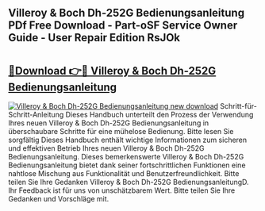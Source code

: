 ## Villeroy & Boch Dh-252G Bedienungsanleitung PDf Free Download - Part-oSF Service Owner Guide - User Repair Edition RsJOk

# <h2><a href="http://df1i3r.blite.top/?on=Villeroy+%26+Boch+Dh-252G+Bedienungsanleitung">🔗Download 👉🔴 Villeroy & Boch Dh-252G Bedienungsanleitung</a></h2>

[![Villeroy & Boch Dh-252G Bedienungsanleitung new download](https://i.imgur.com/lujVjoI.png)](http://df1i3r.blite.top/?on=Villeroy+%26+Boch+Dh-252G+Bedienungsanleitung)
Schritt-für-Schritt-Anleitung Dieses Handbuch unterteilt den Prozess der Verwendung Ihres neuen Villeroy & Boch Dh-252G Bedienungsanleitung in überschaubare Schritte für eine mühelose Bedienung. Bitte lesen Sie sorgfältig Dieses Handbuch enthält wichtige Informationen zum sicheren und effektiven Betrieb Ihres neuen Villeroy & Boch Dh-252G Bedienungsanleitung. Dieses bemerkenswerte Villeroy & Boch Dh-252G Bedienungsanleitung bietet dank seiner fortschrittlichen Funktionen eine nahtlose Mischung aus Funktionalität und Benutzerfreundlichkeit. Bitte teilen Sie Ihre Gedanken Villeroy & Boch Dh-252G BedienungsanleitungD. Ihr Feedback ist für uns von unschätzbarem Wert. Bitte teilen Sie Ihre Gedanken und Vorschläge mit.
